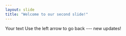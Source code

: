 ```yaml
---
layout: slide
title: "Welcome to our second slide!"
---
```

Your text
Use the left arrow to go back --- new updates!